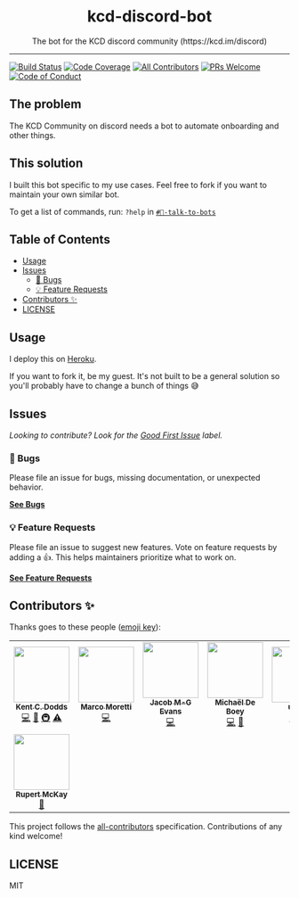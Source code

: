 <div align="center">
<h1>kcd-discord-bot</h1>

<p>The bot for the KCD discord community (https://kcd.im/discord)</p>
</div>

---

<!-- prettier-ignore-start -->
[![Build Status][build-badge]][build]
[![Code Coverage][coverage-badge]][coverage]
[![All Contributors][all-contributors-badge]](#contributors-)
[![PRs Welcome][prs-badge]][prs]
[![Code of Conduct][coc-badge]][coc]
<!-- prettier-ignore-end -->

## The problem

The KCD Community on discord needs a bot to automate onboarding and other
things.

## This solution

I built this bot specific to my use cases. Feel free to fork if you want to
maintain your own similar bot.

To get a list of commands, run: `?help` in
[`#🤖-talk-to-bots`](https://discord.com/channels/715220730605731931/721074443694374943)

## Table of Contents

<!-- START doctoc generated TOC please keep comment here to allow auto update -->
<!-- DON'T EDIT THIS SECTION, INSTEAD RE-RUN doctoc TO UPDATE -->

- [Usage](#usage)
- [Issues](#issues)
  - [🐛 Bugs](#-bugs)
  - [💡 Feature Requests](#-feature-requests)
- [Contributors ✨](#contributors-)
- [LICENSE](#license)

<!-- END doctoc generated TOC please keep comment here to allow auto update -->

## Usage

I deploy this on [Heroku](https://heroku.com/).

If you want to fork it, be my guest. It's not built to be a general solution so
you'll probably have to change a bunch of things 😅

## Issues

_Looking to contribute? Look for the [Good First Issue][good-first-issue]
label._

### 🐛 Bugs

Please file an issue for bugs, missing documentation, or unexpected behavior.

[**See Bugs**][bugs]

### 💡 Feature Requests

Please file an issue to suggest new features. Vote on feature requests by adding
a 👍. This helps maintainers prioritize what to work on.

[**See Feature Requests**][requests]

## Contributors ✨

Thanks goes to these people ([emoji key][emojis]):

<!-- ALL-CONTRIBUTORS-LIST:START - Do not remove or modify this section -->
<!-- prettier-ignore-start -->
<!-- markdownlint-disable -->
<table>
  <tr>
    <td align="center"><a href="https://kentcdodds.com"><img src="https://avatars.githubusercontent.com/u/1500684?v=3?s=100" width="100px;" alt=""/><br /><sub><b>Kent C. Dodds</b></sub></a><br /><a href="https://github.com/kentcdodds/kcd-discord-bot/commits?author=kentcdodds" title="Code">💻</a> <a href="https://github.com/kentcdodds/kcd-discord-bot/commits?author=kentcdodds" title="Documentation">📖</a> <a href="#infra-kentcdodds" title="Infrastructure (Hosting, Build-Tools, etc)">🚇</a> <a href="https://github.com/kentcdodds/kcd-discord-bot/commits?author=kentcdodds" title="Tests">⚠️</a></td>
    <td align="center"><a href="https://github.com/marcosvega91"><img src="https://avatars2.githubusercontent.com/u/5365582?v=4?s=100" width="100px;" alt=""/><br /><sub><b>Marco Moretti</b></sub></a><br /><a href="https://github.com/kentcdodds/kcd-discord-bot/commits?author=marcosvega91" title="Code">💻</a></td>
    <td align="center"><a href="https://dev.to/jacobmgevans"><img src="https://avatars1.githubusercontent.com/u/27247160?v=4?s=100" width="100px;" alt=""/><br /><sub><b>Jacob M-G Evans</b></sub></a><br /><a href="https://github.com/kentcdodds/kcd-discord-bot/commits?author=JacobMGEvans" title="Code">💻</a></td>
    <td align="center"><a href="https://michaeldeboey.be"><img src="https://avatars3.githubusercontent.com/u/6643991?v=4?s=100" width="100px;" alt=""/><br /><sub><b>Michaël De Boey</b></sub></a><br /><a href="https://github.com/kentcdodds/kcd-discord-bot/commits?author=MichaelDeBoey" title="Code">💻</a> <a href="https://github.com/kentcdodds/kcd-discord-bot/pulls?q=is%3Apr+reviewed-by%3AMichaelDeBoey" title="Reviewed Pull Requests">👀</a></td>
    <td align="center"><a href="https://github.com/uwuru"><img src="https://avatars1.githubusercontent.com/u/40305936?v=4?s=100" width="100px;" alt=""/><br /><sub><b>uwuru</b></sub></a><br /><a href="https://github.com/kentcdodds/kcd-discord-bot/commits?author=uwuru" title="Code">💻</a> <a href="https://github.com/kentcdodds/kcd-discord-bot/commits?author=uwuru" title="Tests">⚠️</a></td>
    <td align="center"><a href="http://peter.hozak.info/"><img src="https://avatars0.githubusercontent.com/u/1087670?v=4?s=100" width="100px;" alt=""/><br /><sub><b>Peter Hozák</b></sub></a><br /><a href="https://github.com/kentcdodds/kcd-discord-bot/commits?author=Aprillion" title="Code">💻</a> <a href="https://github.com/kentcdodds/kcd-discord-bot/commits?author=Aprillion" title="Tests">⚠️</a></td>
    <td align="center"><a href="http://devstack.ng"><img src="https://avatars.githubusercontent.com/u/8310934?v=4?s=100" width="100px;" alt=""/><br /><sub><b>Prince Abalogu</b></sub></a><br /><a href="https://github.com/kentcdodds/kcd-discord-bot/commits?author=MrAbalogu" title="Documentation">📖</a></td>
  </tr>
  <tr>
    <td align="center"><a href="https://fildon.github.io"><img src="https://avatars.githubusercontent.com/u/10462288?v=4?s=100" width="100px;" alt=""/><br /><sub><b>Rupert McKay</b></sub></a><br /><a href="https://github.com/kentcdodds/kcd-discord-bot/commits?author=fildon" title="Documentation">📖</a></td>
  </tr>
</table>

<!-- markdownlint-restore -->
<!-- prettier-ignore-end -->

<!-- ALL-CONTRIBUTORS-LIST:END -->

This project follows the [all-contributors][all-contributors] specification.
Contributions of any kind welcome!

## LICENSE

MIT

<!-- prettier-ignore-start -->
[npm]: https://www.npmjs.com
[node]: https://nodejs.org
[build-badge]: https://img.shields.io/github/workflow/status/kentcdodds/kcd-discord-bot/deploy/main?logo=github&style=flat-square
[build]: https://github.com/kentcdodds/kcd-discord-bot/actions?query=workflow%3Adeploy
[coverage-badge]: https://img.shields.io/codecov/c/github/kentcdodds/kcd-discord-bot.svg?style=flat-square
[coverage]: https://codecov.io/github/kentcdodds/kcd-discord-bot
[prs-badge]: https://img.shields.io/badge/PRs-welcome-brightgreen.svg?style=flat-square
[prs]: http://makeapullrequest.com
[coc-badge]: https://img.shields.io/badge/code%20of-conduct-ff69b4.svg?style=flat-square
[coc]: https://github.com/kentcdodds/kcd-discord-bot/blob/main/other/CODE_OF_CONDUCT.md
[emojis]: https://github.com/all-contributors/all-contributors#emoji-key
[all-contributors]: https://github.com/all-contributors/all-contributors
[all-contributors-badge]: https://img.shields.io/github/all-contributors/kentcdodds/kcd-discord-bot?color=orange&style=flat-square
[bugs]: https://github.com/kentcdodds/kcd-discord-bot/issues?utf8=%E2%9C%93&q=is%3Aissue+is%3Aopen+sort%3Acreated-desc+label%3Abug
[requests]: https://github.com/kentcdodds/kcd-discord-bot/issues?utf8=%E2%9C%93&q=is%3Aissue+is%3Aopen+sort%3Areactions-%2B1-desc+label%3Aenhancement
[good-first-issue]: https://github.com/kentcdodds/kcd-discord-bot/issues?utf8=%E2%9C%93&q=is%3Aissue+is%3Aopen+sort%3Areactions-%2B1-desc+label%3Aenhancement+label%3A%22good+first+issue%22
<!-- prettier-ignore-end -->
